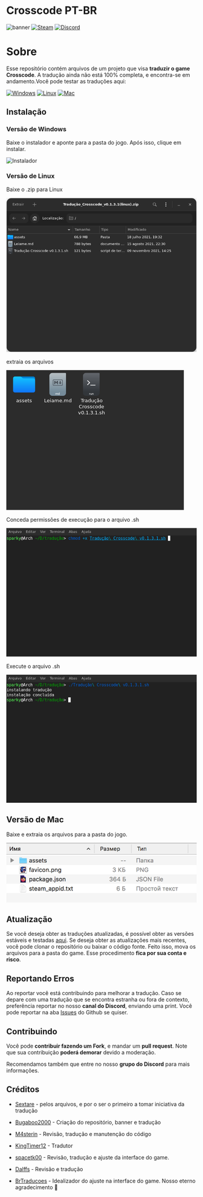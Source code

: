 # Crosscode PT-BR
![banner](banner.png)
[![Steam](https://img.shields.io/static/v1?label=Steam&message=page&color=blue&logo=steam&style=flat-square)](https://store.steampowered.com/app/368340/CrossCode/) [![Discord](https://img.shields.io/discord/820853804572344381?style=flat-square&label=Discord&color=darkblue&logo=discord&style=flat-square)](https://discord.gg/dqWYEM8UJY)
# Sobre 

Esse repositório contém arquivos de um projeto que visa **traduzir o game Crosscode**. A tradução ainda não está 100% completa, e encontra-se em andamento.Você pode testar as traduções aqui:

[![Windows](https://img.shields.io/static/v1?label=Windows&message=version&color=blue&logo=windows&style=flat-square)](https://github.com/Bugaboo2000/Crosscode-Traducao/releases/download/0.1.3.1/Traducao_Crosscode_v0.1.3.1.exe) [![Linux](https://img.shields.io/static/v1?label=Linux&message=version&color=yellow&logo=linux&style=flat-square)](https://github.com/Bugaboo2000/Crosscode-Traducao/releases/download/0.1.3.1/Traducao_Crosscode_v0.1.3.1.linux.zip) [![Mac](https://img.shields.io/static/v1?label=MacOS&message=version&color=lightgrey&logo=apple&style=flat-square)](https://github.com/Bugaboo2000/Crosscode-Traducao/releases/download/0.1.3.1/Traducao_Crosscode_v0.1.3.1.linux.zip)

## Instalação

### Versão de Windows

Baixe o instalador e aponte para a pasta do jogo. Após isso, clique em instalar.

![Instalador](instalação.png)

### Versão de Linux

Baixe o .zip para Linux

![ziplinux](ziplinux.png) 

extraia os arquivos 

![extraido](extraido.png)

Conceda permissões de execução para o arquivo .sh

![chmodx](chmod.png)

Execute o arquivo .sh 

![arquivosh](arquivosh.png)

## Versão de Mac

Baixe e extraia os arquivos para a pasta do jogo.

![mac](https://github.com/CCDirectLink/crosscode-ru/raw/master/docs/media/screenshots/game-directory-contents_macos.ru_RU.png)

## Atualização

Se você deseja obter as traduções atualizadas, é possível obter as versões estáveis e testadas [aqui](https://github.com/Bugaboo2000/Crosscode-Traducao/releases). Se deseja obter as atualizações mais recentes, você pode clonar o repositório ou baixar o código fonte. Feito isso, mova os arquivos para a pasta do game. Esse procedimento **fica por sua conta e risco**.

## Reportando Erros

Ao reportar você está contribuindo para melhorar a tradução. Caso se depare com uma tradução que se encontra estranha ou fora de contexto, preferência reportar no nosso **canal do Discord**, enviando uma print. Você pode reportar na aba [Issues](https://github.com/Bugaboo2000/Crosscode-Traducao/issues) do Github se quiser.

## Contribuindo 

Você pode **contribuir fazendo um Fork**, e mandar um **pull request**. Note que sua contribuição **poderá demorar** devido a moderação.

Recomendamos também que entre no nosso **grupo do Discord** para mais informações.


## Créditos

* [Sextare](https://www.youtube.com/watch?v=kyqA59m2WDI) - pelos arquivos, e por o ser o primeiro a tomar iniciativa da tradução

* [Bugaboo2000](https://github.com/Bugaboo2000) - Criação do repositório, banner e tradução

* [M4sterin](https://github.com/m4sterin) - Revisão, tradução e manutenção do código

* [KingTimer12](https://github.com/KingTimer12) - Tradutor

* [spacetk00](https://github.com/spacetk00) -  Revisão, tradução e ajuste da interface do game.

* [Dalffs](https://github.com/Dalffs) -  Revisão e tradução

* [BrTraducoes](https://github.com/brtraducoes) -  Idealizador do ajuste na interface do game. Nosso eterno agradecimento 💓
